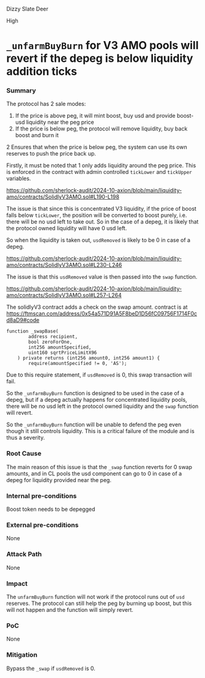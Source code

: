 Dizzy Slate Deer

High

# `_unfarmBuyBurn` for V3 AMO pools will revert if the depeg is below liquidity addition ticks

### Summary

The protocol has 2 sale modes:

1. If the price is above peg, it will mint boost, buy usd and provide boost-usd liquidity near the peg price
2. If the price is below peg, the protocol will remove liquidity, buy back boost and burn it

2 Ensures that when the price is below peg, the system can use its own reserves to push the price back up.

Firstly, it must be noted that 1 only adds liquidity around the peg price. This is enforced in the contract with admin controlled `tickLower` and `tickUpper` variables.

https://github.com/sherlock-audit/2024-10-axion/blob/main/liquidity-amo/contracts/SolidlyV3AMO.sol#L190-L198

The issue is that since this is concentrated V3 liquidity, if the price of boost falls below `tickLower`, the position will be converted to boost purely, i.e. there will be no usd left to take out. So in the case of a depeg, it is likely that the protocol owned liquidity will have 0 usd left.

So when the liquidity is taken out, `usdRemoved` is likely to be 0 in case of a depeg.

https://github.com/sherlock-audit/2024-10-axion/blob/main/liquidity-amo/contracts/SolidlyV3AMO.sol#L230-L246

The issue is that this `usdRemoved` value is then passed into the `swap` function.

https://github.com/sherlock-audit/2024-10-axion/blob/main/liquidity-amo/contracts/SolidlyV3AMO.sol#L257-L264

The solidlyV3 contract adds a check on the swap amount. contract is at https://ftmscan.com/address/0x54a571D91A5F8beD1D56fC09756F1714F0cd8aD9#code

```solidity
function _swapBase(
        address recipient,
        bool zeroForOne,
        int256 amountSpecified,
        uint160 sqrtPriceLimitX96
    ) private returns (int256 amount0, int256 amount1) {
        require(amountSpecified != 0, 'AS');
```

Due to this require statement, if `usdRemoved` is 0, this swap transaction will fail.

So the `_unfarmBuyBurn` function is designed to be used in the case of a depeg, but if a depeg actually happens for concentrated liquidity pools, there will be no usd left in the protocol owned liquidity and the `swap` function will revert.

So the `_unfarmBuyBurn` function will be unable to defend the peg even though it still controls liquidity. This is a critical failure of the module and is thus a severity.

### Root Cause

The main reason of this issue is that the `_swap` function reverts for 0 swap amounts, and in CL pools the usd component can go to 0 in case of a depeg for liquidity provided near the peg.

### Internal pre-conditions

Boost token needs to be depegged

### External pre-conditions

None

### Attack Path

None

### Impact

The `unfarmBuyBurn` function will not work if the protocol runs out of `usd` reserves. The protocol can still help the peg by burning up boost, but this will not happen and the function will simply revert.

### PoC

None

### Mitigation

Bypass the `_swap` if `usdRemoved` is 0.
